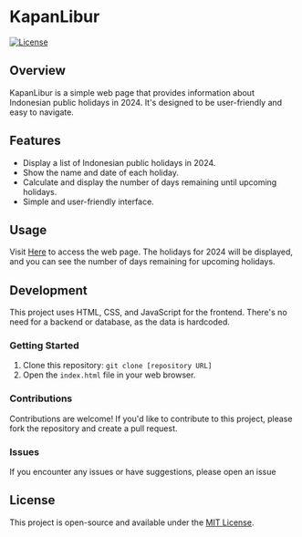 # KapanLibur

[![License](https://img.shields.io/badge/license-MIT-blue.svg)](https://opensource.org/licenses/MIT)

## Overview

KapanLibur is a simple web page that provides information about Indonesian public holidays in 2024. It's designed to be user-friendly and easy to navigate.

## Features

- Display a list of Indonesian public holidays in 2024.
- Show the name and date of each holiday.
- Calculate and display the number of days remaining until upcoming holidays.
- Simple and user-friendly interface.

## Usage

Visit [Here](https://kapan-libur.chrystalio.dev) to access the web page. The holidays for 2024 will be displayed, and you can see the number of days remaining for upcoming holidays.

## Development

This project uses HTML, CSS, and JavaScript for the frontend. There's no need for a backend or database, as the data is hardcoded.

### Getting Started

1. Clone this repository: `git clone [repository URL]`
2. Open the `index.html` file in your web browser.

### Contributions

Contributions are welcome! If you'd like to contribute to this project, please fork the repository and create a pull request.

### Issues

If you encounter any issues or have suggestions, please open an issue

## License

This project is open-source and available under the [MIT License](LICENSE).
